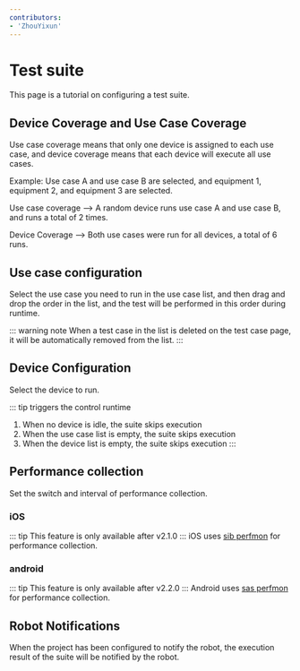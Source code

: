 ```yaml
---
contributors:
- 'ZhouYixun'
---
```


# Test suite

This page is a tutorial on configuring a test suite.

## Device Coverage and Use Case Coverage

Use case coverage means that only one device is assigned to each use case, and device coverage means that each device will execute all use cases.

Example: Use case A and use case B are selected, and equipment 1, equipment 2, and equipment 3 are selected.

Use case coverage --> A random device runs use case A and use case B, and runs a total of 2 times.

Device Coverage --> Both use cases were run for all devices, a total of 6 runs.

## Use case configuration

Select the use case you need to run in the use case list, and then drag and drop the order in the list, and the test will be performed in this order during runtime.

::: warning note
When a test case in the list is deleted on the test case page, it will be automatically removed from the list.
:::

## Device Configuration

Select the device to run.

::: tip triggers the control runtime
1. When no device is idle, the suite skips execution
2. When the use case list is empty, the suite skips execution
3. When the device list is empty, the suite skips execution
   :::

## Performance collection

Set the switch and interval of performance collection.

### iOS
::: tip
This feature is only available after v2.1.0
:::
iOS uses [sib perfmon](https://sonic-cloud.cn/sib/sib-perf.html) for performance collection.

### android
::: tip
This feature is only available after v2.2.0
:::
Android uses [sas perfmon](https://sonic-cloud.cn/sas/re-sas.html) for performance collection.

## Robot Notifications

When the project has been configured to notify the robot, the execution result of the suite will be notified by the robot.
